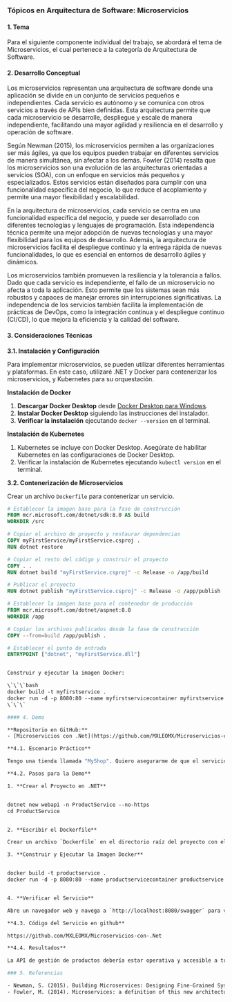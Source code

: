 ### Tópicos en Arquitectura de Software: Microservicios

#### 1. Tema

Para el siguiente componente individual del trabajo, se abordará el tema de Microservicios, el cual pertenece a la categoría de Arquitectura de Software.

#### 2. Desarrollo Conceptual

Los microservicios representan una arquitectura de software donde una aplicación se divide en un conjunto de servicios pequeños e independientes. Cada servicio es autónomo y se comunica con otros servicios a través de APIs bien definidas. Esta arquitectura permite que cada microservicio se desarrolle, despliegue y escale de manera independiente, facilitando una mayor agilidad y resiliencia en el desarrollo y operación de software.

Según Newman (2015), los microservicios permiten a las organizaciones ser más ágiles, ya que los equipos pueden trabajar en diferentes servicios de manera simultánea, sin afectar a los demás. Fowler (2014) resalta que los microservicios son una evolución de las arquitecturas orientadas a servicios (SOA), con un enfoque en servicios más pequeños y especializados. Estos servicios están diseñados para cumplir con una funcionalidad específica del negocio, lo que reduce el acoplamiento y permite una mayor flexibilidad y escalabilidad.

En la arquitectura de microservicios, cada servicio se centra en una funcionalidad específica del negocio, y puede ser desarrollado con diferentes tecnologías y lenguajes de programación. Esta independencia técnica permite una mejor adopción de nuevas tecnologías y una mayor flexibilidad para los equipos de desarrollo. Además, la arquitectura de microservicios facilita el despliegue continuo y la entrega rápida de nuevas funcionalidades, lo que es esencial en entornos de desarrollo ágiles y dinámicos.

Los microservicios también promueven la resiliencia y la tolerancia a fallos. Dado que cada servicio es independiente, el fallo de un microservicio no afecta a toda la aplicación. Esto permite que los sistemas sean más robustos y capaces de manejar errores sin interrupciones significativas. La independencia de los servicios también facilita la implementación de prácticas de DevOps, como la integración continua y el despliegue continuo (CI/CD), lo que mejora la eficiencia y la calidad del software.

#### 3. Consideraciones Técnicas

**3.1. Instalación y Configuración**

Para implementar microservicios, se pueden utilizar diferentes herramientas y plataformas. En este caso, utilizaré .NET y Docker para contenerizar los microservicios, y Kubernetes para su orquestación.

**Instalación de Docker**

1. **Descargar Docker Desktop** desde [Docker Desktop para Windows](https://www.docker.com/products/docker-desktop).
2. **Instalar Docker Desktop** siguiendo las instrucciones del instalador.
3. **Verificar la instalación** ejecutando `docker --version` en el terminal.

**Instalación de Kubernetes**

1. Kubernetes se incluye con Docker Desktop. Asegúrate de habilitar Kubernetes en las configuraciones de Docker Desktop.
2. Verificar la instalación de Kubernetes ejecutando `kubectl version` en el terminal.

**3.2. Contenerización de Microservicios**

Crear un archivo `Dockerfile` para contenerizar un servicio.

```dockerfile
# Establecer la imagen base para la fase de construcción
FROM mcr.microsoft.com/dotnet/sdk:8.0 AS build
WORKDIR /src

# Copiar el archivo de proyecto y restaurar dependencias
COPY myFirstService/myFirstService.csproj .
RUN dotnet restore

# Copiar el resto del código y construir el proyecto
COPY . .
RUN dotnet build "myFirstService.csproj" -c Release -o /app/build

# Publicar el proyecto
RUN dotnet publish "myFirstService.csproj" -c Release -o /app/publish

# Establecer la imagen base para el contenedor de producción
FROM mcr.microsoft.com/dotnet/aspnet:8.0
WORKDIR /app

# Copiar los archivos publicados desde la fase de construcción
COPY --from=build /app/publish .

# Establecer el punto de entrada
ENTRYPOINT ["dotnet", "myFirstService.dll"]


Construir y ejecutar la imagen Docker:

\`\`\`bash
docker build -t myfirstservice .
docker run -d -p 8080:80 --name myfirstservicecontainer myfirstservice
\`\`\`

#### 4. Demo

**Repositorio en GitHub:**
- [Microservicios con .Net](https://github.com/MXLEOMX/Microservicios-con-.Net)

**4.1. Escenario Práctico**

Tengo una tienda llamada "MyShop". Quiero asegurarme de que el servicio de gestión de productos sea robusto y escalable. Por eso, decido implementar este servicio como un microservicio independiente utilizando .NET y Docker.

**4.2. Pasos para la Demo**

1. **Crear el Proyecto en .NET**


dotnet new webapi -n ProductService --no-https
cd ProductService


2. **Escribir el Dockerfile**

Crear un archivo `Dockerfile` en el directorio raíz del proyecto con el contenido proporcionado anteriormente.

3. **Construir y Ejecutar la Imagen Docker**


docker build -t productservice .
docker run -d -p 8080:80 --name productservicecontainer productservice


4. **Verificar el Servicio**

Abre un navegador web y navega a `http://localhost:8080/swagger` para ver la documentación Swagger generada automáticamente de la API.

**4.3. Código del Servicio en github**

https://github.com/MXLEOMX/Microservicios-con-.Net

**4.4. Resultados**

La API de gestión de productos debería estar operativa y accesible a través de Swagger en el puerto 8080. Esto permite interactuar con los endpoints del microservicio y verificar su funcionamiento. La implementación de este servicio demuestra la capacidad de los microservicios para ser desplegados y escalados de manera independiente, mejorando la resiliencia y la capacidad de respuesta del sistema.

### 5. Referencias

- Newman, S. (2015). Building Microservices: Designing Fine-Grained Systems. O'Reilly Media, Inc.
- Fowler, M. (2014). Microservices: a definition of this new architectural term. martinfowler.com.


